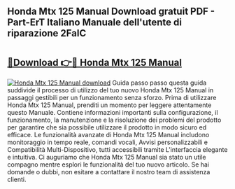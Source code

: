 ## Honda Mtx 125 Manual Download gratuit PDF - Part-ErT Italiano Manuale dell'utente di riparazione 2FalC

# <h2><a href="http://dfeggxj.blite.top/?on=Honda+Mtx+125+Manual">🔗Download 👉🔴 Honda Mtx 125 Manual</a></h2>

[![Honda Mtx 125 Manual download](https://i.imgur.com/lujVjoI.png)](http://dfeggxj.blite.top/?on=Honda+Mtx+125+Manual)
Guida passo passo questa guida suddivide il processo di utilizzo del tuo nuovo Honda Mtx 125 Manual in passaggi gestibili per un funzionamento senza sforzo. Prima di utilizzare Honda Mtx 125 Manual, prenditi un momento per leggere attentamente questo Manuale. Contiene informazioni importanti sulla configurazione, il funzionamento, la manutenzione e la risoluzione dei problemi del prodotto per garantire che sia possibile utilizzare il prodotto in modo sicuro ed efficace. Le funzionalità avanzate di Honda Mtx 125 Manual includono monitoraggio in tempo reale, comandi vocali, Avvisi personalizzabili e Compatibilità Multi-Dispositivo, tutti accessibili tramite L'interfaccia elegante e intuitiva. Ci auguriamo che Honda Mtx 125 Manual sia stato un utile compagno mentre esplori le funzionalità del tuo nuovo articolo. Se hai domande o dubbi, non esitare a contattare il nostro team di assistenza clienti.
